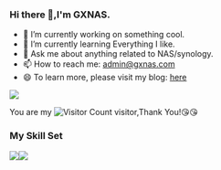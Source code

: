 ### Hi there 👋,I'm GXNAS.

- 🔭 I’m currently working on something cool.
- 🌱 I’m currently learning Everything I like.
- 💬 Ask me about anything related to NAS/synology.
- 📫 How to reach me: admin@gxnas.com
- 😄 To learn more, please visit my blog: [here](https://wp.gxnas.com)

![](https://github-readme-stats.vercel.app/api?username=gxnas&show_icons=true&theme=transparent)

You are my ![Visitor Count](https://profile-counter.glitch.me/wisdom-zhe/count.svg) visitor,Thank You!:kissing_heart::kissing_heart:

### My Skill Set

![](https://img.shields.io/badge/Java-ED8B00?style=for-the-badge&logo=openjdk&logoColor=white)![](https://img.shields.io/badge/Python-3776AB?style=for-the-badge&logo=python&logoColor=white)
